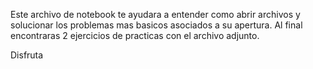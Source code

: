 Este archivo de notebook te ayudara a entender como abrir archivos y solucionar los problemas mas basicos asociados a su apertura. Al final encontraras 2 ejercicios de practicas con el archivo adjunto.

Disfruta
